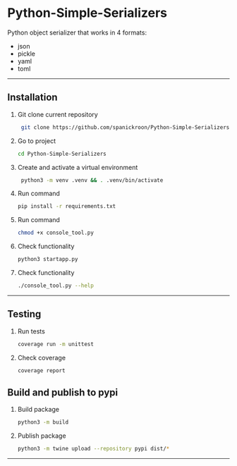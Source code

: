 # Python-Simple-Serializers

Python object serializer that works in 4 formats:
- json
- pickle
- yaml
- toml

---

## Installation

1. Git clone current repository
   ```bash
    git clone https://github.com/spanickroon/Python-Simple-Serializers.git
    ```
2. Go to project
    ```bash
    cd Python-Simple-Serializers
    ```
3. Create and activate a virtual environment
   ```bash
    python3 -m venv .venv && . .venv/bin/activate
    ```
4. Run command
    ```bash
    pip install -r requirements.txt
    ```
5. Run command
    ```bash
    chmod +x console_tool.py
    ```
6. Check functionality
    ```bash
    python3 startapp.py
    ```
7. Check functionality
    ```bash
    ./console_tool.py --help
    ```

---

## Testing

1. Run tests
    ```bash
    coverage run -m unittest
    ```

2. Check coverage
    ```bash
    coverage report
    ```

## Build and publish to pypi

1. Build package
    ```bash
    python3 -m build
    ```
   
2. Publish package
    ```bash
    python3 -m twine upload --repository pypi dist/*
    ```
   
---
